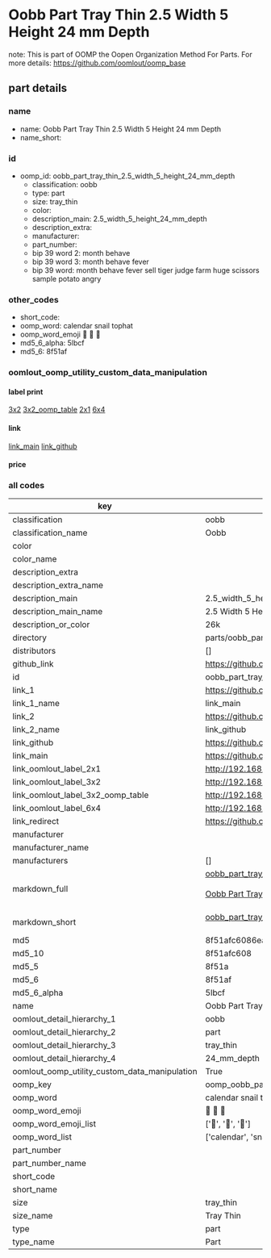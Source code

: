 # Oobb Part Tray Thin 2.5 Width 5 Height 24 mm Depth  

note: This is part of OOMP the Oopen Organization Method For Parts. For more details: https://github.com/oomlout/oomp_base

##  part details
  







### name
* name: Oobb Part Tray Thin 2.5 Width 5 Height 24 mm Depth
* name_short: 
### id
* oomp_id: oobb_part_tray_thin_2.5_width_5_height_24_mm_depth
  * classification: oobb
  * type: part
  * size: tray_thin
  * color: 
  * description_main: 2.5_width_5_height_24_mm_depth
  * description_extra: 
  * manufacturer: 
  * part_number: 
  * bip 39 word 2: month behave
  * bip 39 word 3: month behave fever
  * bip 39 word: month behave fever sell tiger judge farm huge scissors sample potato angry

### other_codes
* short_code: 
* oomp_word: calendar snail tophat
* oomp_word_emoji :calendar: :snail: :tophat:
* md5_6_alpha: 5lbcf
* md5_6: 8f51af






### oomlout_oomp_utility_custom_data_manipulation
#### label print
[3x2](http://192.168.1.245:1112/?label=oomp%205lbcf)
[3x2_oomp_table](http://192.168.1.108:1112/?label=oomp%205lbcf)
[2x1](http://192.168.1.242:1112/?label=oomp%205lbcf)
[6x4](http://192.168.1.55:1112/?label=oomp%205lbcf)    

#### link

[link_main](https://github.com/oomlout/oomlout_oomp_version_1_messy/tree/main/parts/oobb_part_tray_thin_2.5_width_5_height_24_mm_depth) [link_github](https://github.com/oomlout/oomlout_oomp_version_1_messy/tree/main/parts/oobb_part_tray_thin_2.5_width_5_height_24_mm_depth)                             

#### price







### all codes 
| key | value |  
| --- | --- |  
| classification | oobb |  
| classification_name | Oobb |  
| color |  |  
| color_name |  |  
| description_extra |  |  
| description_extra_name |  |  
| description_main | 2.5_width_5_height_24_mm_depth |  
| description_main_name | 2.5 Width 5 Height 24 mm Depth |  
| description_or_color | 26k |  
| directory | parts/oobb_part_tray_thin_2.5_width_5_height_24_mm_depth |  
| distributors | [] |  
| github_link | https://github.com/oomlout/oomlout_oomp_part_src/tree/main/parts/oobb_part_tray_thin_2.5_width_5_height_24_mm_depth |  
| id | oobb_part_tray_thin_2.5_width_5_height_24_mm_depth |  
| link_1 | https://github.com/oomlout/oomlout_oomp_version_1_messy/tree/main/parts/oobb_part_tray_thin_2.5_width_5_height_24_mm_depth |  
| link_1_name | link_main |  
| link_2 | https://github.com/oomlout/oomlout_oomp_version_1_messy/tree/main/parts/oobb_part_tray_thin_2.5_width_5_height_24_mm_depth |  
| link_2_name | link_github |  
| link_github | https://github.com/oomlout/oomlout_oomp_version_1_messy/tree/main/parts/oobb_part_tray_thin_2.5_width_5_height_24_mm_depth |  
| link_main | https://github.com/oomlout/oomlout_oomp_version_1_messy/tree/main/parts/oobb_part_tray_thin_2.5_width_5_height_24_mm_depth |  
| link_oomlout_label_2x1 | http://192.168.1.242:1112/?label=oomp%205lbcf |  
| link_oomlout_label_3x2 | http://192.168.1.245:1112/?label=oomp%205lbcf |  
| link_oomlout_label_3x2_oomp_table | http://192.168.1.108:1112/?label=oomp%205lbcf |  
| link_oomlout_label_6x4 | http://192.168.1.55:1112/?label=oomp%205lbcf |  
| link_redirect | https://github.com/oomlout/oomlout_oomp_version_1_messy/tree/main/parts/oobb_part_tray_thin_2.5_width_5_height_24_mm_depth |  
| manufacturer |  |  
| manufacturer_name |  |  
| manufacturers | [] |  
| markdown_full | [oobb_part_tray_thin_2.5_width_5_height_24_mm_depth](none)<br>[](none)<br>[Oobb Part Tray Thin 2.5 Width 5 Height 24 Mm Depth](none)<br><br> |  
| markdown_short | [oobb_part_tray_thin_2.5_width_5_height_24_mm_depth](none)<br><br> |  
| md5 | 8f51afc6086eaa65e2f0fc36aac51c7b |  
| md5_10 | 8f51afc608 |  
| md5_5 | 8f51a |  
| md5_6 | 8f51af |  
| md5_6_alpha | 5lbcf |  
| name | Oobb Part Tray Thin 2.5 Width 5 Height 24 mm Depth |  
| oomlout_detail_hierarchy_1 | oobb |  
| oomlout_detail_hierarchy_2 | part |  
| oomlout_detail_hierarchy_3 | tray_thin |  
| oomlout_detail_hierarchy_4 | 24_mm_depth |  
| oomlout_oomp_utility_custom_data_manipulation | True |  
| oomp_key | oomp_oobb_part_tray_thin_2.5_width_5_height_24_mm_depth |  
| oomp_word | calendar snail tophat |  
| oomp_word_emoji | :calendar: :snail: :tophat: |  
| oomp_word_emoji_list | [':calendar:', ':snail:', ':tophat:'] |  
| oomp_word_list | ['calendar', 'snail', 'tophat'] |  
| part_number |  |  
| part_number_name |  |  
| short_code |  |  
| short_name |  |  
| size | tray_thin |  
| size_name | Tray Thin |  
| type | part |  
| type_name | Part |  
